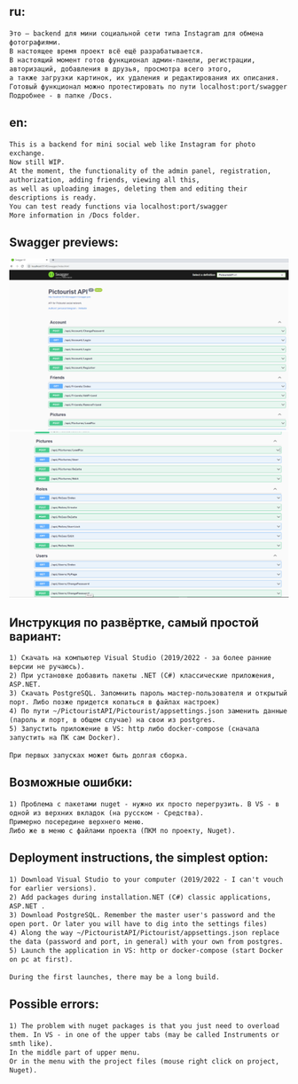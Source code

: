 ## ru:
	Это — backend для мини социальной сети типа Instagram для обмена фотографиями.
	В настоящее время проект всё ещё разрабатывается.
	В настоящий момент готов функционал админ-панели, регистрации, авторизаций, добавления в друзья, просмотра всего этого,  
	а также загрузки картинок, их удаления и редактирования их описания.  
	Готовый функционал можно протестировать по пути localhost:port/swagger
	Подробнее - в папке /Docs.

## en: 
	This is a backend for mini social web like Instagram for photo exchange.
	Now still WIP.
	At the moment, the functionality of the admin panel, registration, authorization, adding friends, viewing all this,
	as well as uploading images, deleting them and editing their descriptions is ready.  
	You can test ready functions via localhost:port/swagger
	More information in /Docs folder.
	
## Swagger previews:
![alt text](swaggerPreviews/previewSwagger.PNG "swagger preview")
![alt text](swaggerPreviews/previewSwagger_2.PNG "swagger preview 2")

## Инструкция по развёртке, самый простой вариант:
	1) Скачать на компьютер Visual Studio (2019/2022 - за более ранние версии не ручаюсь).
	2) При установке добавить пакеты .NET (C#) классические приложения, ASP.NET.
	3) Скачать PostgreSQL. Запомнить пароль мастер-пользователя и открытый порт. Либо позже придется копаться в файлах настроек)
	4) По пути ~/PictouristAPI/Pictourist/appsettings.json заменить данные (пароль и порт, в общем случае) на свои из postgres.
	5) Запустить приложение в VS: http либо docker-compose (сначала запустить на ПК сам Docker).
	
	При первых запусках может быть долгая сборка.

## Возможные ошибки:
	1) Проблема с пакетами nuget - нужно их просто перегрузить. В VS - в одной из верхних вкладок (на русском - Средства).  
	Примерно посередине верхнего меню.
	Либо же в меню с файлами проекта (ПКМ по проекту, Nuget).
	
## Deployment instructions, the simplest option:
	1) Download Visual Studio to your computer (2019/2022 - I can't vouch for earlier versions).
	2) Add packages during installation.NET (C#) classic applications, ASP.NET .
	3) Download PostgreSQL. Remember the master user's password and the open port. Or later you will have to dig into the settings files)
	4) Along the way ~/PictouristAPI/Pictourist/appsettings.json replace the data (password and port, in general) with your own from postgres.
	5) Launch the application in VS: http or docker-compose (start Docker on pc at first).
	
	During the first launches, there may be a long build.

## Possible errors:
	1) The problem with nuget packages is that you just need to overload them. In VS - in one of the upper tabs (may be called Instruments or smth like).  
	In the middle part of upper menu.
	Or in the menu with the project files (mouse right click on project, Nuget).

	